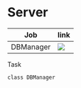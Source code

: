# Server

| Job                               | link                                                                                                                                                            |
|-----------------------------------|-------------------------------------------------------------------------------------------------------------------------------------------------------------------|
| DBManager               | [![](http://i079.radikal.ru/1606/8b/a287aee41db2.png)](https://github.com/watfmessagener/Client/tree/master/server/server)                       |



  Task
 
    
    class DBManager
